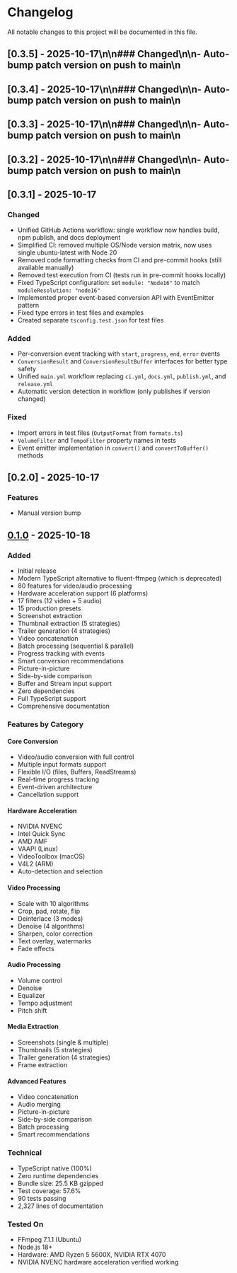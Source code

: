 # Changelog

All notable changes to this project will be documented in this file.

## [0.3.5] - 2025-10-17\n\n### Changed\n\n- Auto-bump patch version on push to main\n

## [0.3.4] - 2025-10-17\n\n### Changed\n\n- Auto-bump patch version on push to main\n

## [0.3.3] - 2025-10-17\n\n### Changed\n\n- Auto-bump patch version on push to main\n

## [0.3.2] - 2025-10-17\n\n### Changed\n\n- Auto-bump patch version on push to main\n

## [0.3.1] - 2025-10-17

### Changed

- Unified GitHub Actions workflow: single workflow now handles build, npm publish, and docs deployment
- Simplified CI: removed multiple OS/Node version matrix, now uses single ubuntu-latest with Node 20
- Removed code formatting checks from CI and pre-commit hooks (still available manually)
- Removed test execution from CI (tests run in pre-commit hooks locally)
- Fixed TypeScript configuration: set `module: "Node16"` to match `moduleResolution: "node16"`
- Implemented proper event-based conversion API with EventEmitter pattern
- Fixed type errors in test files and examples
- Created separate `tsconfig.test.json` for test files

### Added

- Per-conversion event tracking with `start`, `progress`, `end`, `error` events
- `ConversionResult` and `ConversionResultBuffer` interfaces for better type safety
- Unified `main.yml` workflow replacing `ci.yml`, `docs.yml`, `publish.yml`, and `release.yml`
- Automatic version detection in workflow (only publishes if version changed)

### Fixed

- Import errors in test files (`OutputFormat` from `formats.ts`)
- `VolumeFilter` and `TempoFilter` property names in tests
- Event emitter implementation in `convert()` and `convertToBuffer()` methods

## [0.2.0] - 2025-10-17

### Features

- Manual version bump

## [0.1.0] - 2025-10-18

### Added

- Initial release
- Modern TypeScript alternative to fluent-ffmpeg (which is deprecated)
- 80 features for video/audio processing
- Hardware acceleration support (6 platforms)
- 17 filters (12 video + 5 audio)
- 15 production presets
- Screenshot extraction
- Thumbnail extraction (5 strategies)
- Trailer generation (4 strategies)
- Video concatenation
- Batch processing (sequential & parallel)
- Progress tracking with events
- Smart conversion recommendations
- Picture-in-picture
- Side-by-side comparison
- Buffer and Stream input support
- Zero dependencies
- Full TypeScript support
- Comprehensive documentation

### Features by Category

#### Core Conversion

- Video/audio conversion with full control
- Multiple input formats support
- Flexible I/O (files, Buffers, ReadStreams)
- Real-time progress tracking
- Event-driven architecture
- Cancellation support

#### Hardware Acceleration

- NVIDIA NVENC
- Intel Quick Sync
- AMD AMF
- VAAPI (Linux)
- VideoToolbox (macOS)
- V4L2 (ARM)
- Auto-detection and selection

#### Video Processing

- Scale with 10 algorithms
- Crop, pad, rotate, flip
- Deinterlace (3 modes)
- Denoise (4 algorithms)
- Sharpen, color correction
- Text overlay, watermarks
- Fade effects

#### Audio Processing

- Volume control
- Denoise
- Equalizer
- Tempo adjustment
- Pitch shift

#### Media Extraction

- Screenshots (single & multiple)
- Thumbnails (5 strategies)
- Trailer generation (4 strategies)
- Frame extraction

#### Advanced Features

- Video concatenation
- Audio merging
- Picture-in-picture
- Side-by-side comparison
- Batch processing
- Smart recommendations

### Technical

- TypeScript native (100%)
- Zero runtime dependencies
- Bundle size: 25.5 KB gzipped
- Test coverage: 57.6%
- 90 tests passing
- 2,327 lines of documentation

### Tested On

- FFmpeg 7.1.1 (Ubuntu)
- Node.js 18+
- Hardware: AMD Ryzen 5 5600X, NVIDIA RTX 4070
- NVIDIA NVENC hardware acceleration verified working

[0.1.0]: https://github.com/parth181195/ffmpeg-forge/releases/tag/v0.1.0
